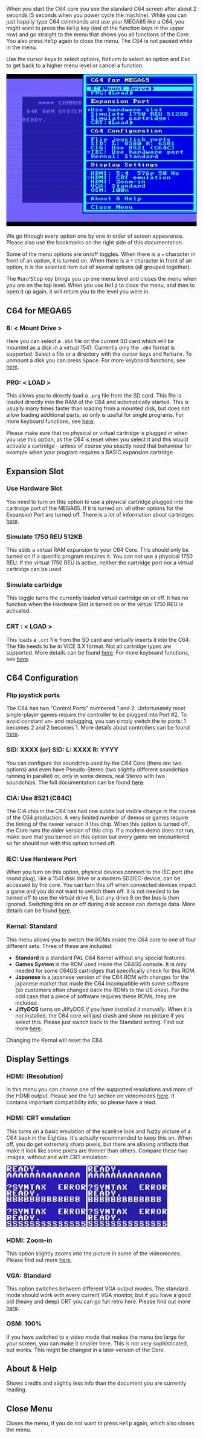 When you start the C64 core you see the standard C64 screen after about 2 seconds (5 seconds when you power cycle the machine). While you can just happily type C64 commands and use your MEGA65 like a C64, you might want to press the <kbd>Help</kbd> key (last of the function keys in the upper row) and go straight to the menu that shows you all functions of the Core. You also press <kbd>Help</kbd> again to close the menu. The C64 is not paused while in the menu.

Use the cursor keys to select options, <kbd>Return</kbd> to select an option and <kbd>Esc</kbd> to get back to a higher menu level or cancel a function.

<img src="c64coremenu.jpg" style="width:576px">

We go through every option one by one in order of screen appearance. Please also use the bookmarks on the right side of this documentation.

Some of the menu options are on/off toggles. When there is a ``=`` character in front of an option, it is turned on. When there is a ``*`` character in front of an option, it is the selected item out of several options (all grouped together).

The <kbd>Run/Stop</kbd> key brings you up one menu level and closes the menu when you are on the top level. When you use <kbd>Help</kbd> to close the menu, and then to open it up again, it will return you to the level you were in.

## C64 for MEGA65
### 8: < Mount Drive >
Here you can select a ``.d64`` file on the current SD card which will be mounted as a disk in a virtual 1541. Currently only the ``.d64`` format is supported. Select a file or a directory with the cursor keys and <kbd>Return</kbd>. To unmount a disk you can press <kbd>Space</kbd>. For more keyboard functions, see [here](working-with-the-file-browser.html).
### PRG: < LOAD >
This allows you to directly load a ``.prg`` file from the SD card. This file is loaded directly into the RAM of the C64 and automatically started. This is usually many times faster than loading from a mounted disk, but does not allow loading additional parts, so only is useful for single programs. For more keyboard functions, see [here](working-with-the-file-browser.html).

Please make sure that no physical or virtual cartridge is plugged in when you use this option, as the C64 is reset when you select it and this would activate a cartridge - unless of course you exactly need that behaviour for example when your program requires a BASIC expansion cartridge.

## Expansion Slot
### Use Hardware Slot
You need to turn on this option to use a physical cartridge plugged into the cartridge port of the MEGA65. If it is turned on, all other options for the Expansion Port are turned off. There is a lot of information about cartridges [here](c64-cartridges.html).
### Simulate 1750 REU 512KB
This adds a virtual RAM expansion to your C64 Core. This should only be turned on if a specific program requires it. You can not use a physical 1750 REU. If the virtual 1750 REU is active, neither the cartridge port nor a virtual cartridge can be used.
### Simulate cartridge
This toggle turns the currently loaded virtual cartridge on or off. It has no function when the Hardware Slot is turned on or the virtual 1750 REU is activated.
### CRT : < LOAD >
This loads a ``.crt`` file from the SD card and virtually inserts it into the C64. The file needs to be in VICE 3.X format. Not all cartridge types are supported. More details can be found [here](c64-cartridges.html). For more keyboard functions, see [here](working-with-the-file-browser.html).
## C64 Configuration 
### Flip joystick ports
The C64 has two "Control Ports" numbered 1 and 2. Unfortunately most single-player games require the controller to be plugged into Port #2. To avoid constant un- and replugging, you can simply switch the to ports: 1 becomes 2 and 2 becomes 1. More details about controllers can be found [here](joysticks-paddles-mice.html).
### SID: XXXX (or) SID: L: XXXX R: YYYY
You can configure the soundchip used by the C64 Core (there are two options) and even have Pseudo-Stereo (two slightly different soundchips running in parallel) or, only in some demos, real Stereo with two soundchips. The full documentation can be found [here](audio-output-and-sid.html).
### CIA: Use 8521 (C64C)
The CIA chip in the C64 has had one subtle but visible change in the course of the C64 production. A very limited number of demos or games require the timing of the newer version if this chip. When this option is turned off, the Core runs the older version of this chip. If a modern demo does not run, make sure that you turned on this option but every game we encountered so far should run with this option turned off.
### IEC: Use Hardware Port
When you turn on this option, physical devices connect to the IEC port (the round plug), like a 1541 disk drive or a modern SD2IEC-device, can be accessed by the core. You can turn this off when connected devices impact a game and you do not want to switch them off. It is not needed to be turned off to use the virtual drive 8, but any drive 8 on the bus is then ignored. Switching this on or off during disk access can damage data. More details can be found [here](working-with-disks-and-drives.html#connecting-an-external-drive).
### Kernal: Standard
This menu allows you to switch the ROMs inside the C64 core to one of four different sets. Three of these are included:
* **Standard** is a standard PAL C64 Kernel without any special features.
* **Games System** is the ROM used inside the C64GS console. It is only needed for some C64GS cartridges that specifically check for this ROM.
* **Japanese** is a japanese version of the C64 ROM with changes for the japanese market that made the C64 incompatible with some software (so customers often changed back the ROMs to the US ones). For the odd case that a piece of software requires these ROMs, they are included.
* **JiffyDOS** turns on JiffyDOS *if you have installed it manually*. When it is not installed, the C64 core will just crash and show no picture if you select this. Please just switch back to the Standard setting. Find out more [here](jiffydos-and-alternative-kernals.html).

Changing the Kernal will reset the C64. 
## Display Settings
### HDMI: (Resolution)
In this menu you can choose one of the supported resolutions and more of the HDMI output. Please see the full section on videomodes [here](hdmi-and-analog-output.html). It contains important compatibility info, so please have a read.
### HDMI: CRT emulation
This turns on a basic emulation of the scanline look and fuzzy picture of a C64 back in the Eighties. It's actually recommended to keep this on. When off, you do get extremely sharp pixels, but there are aliasing artifacts that make it look like some pixels are thinner than others. Compare these two images, without and with CRT emulation:

<img src="nocrt.png"> <img src="withcrt.png">

### HDMI: Zoom-in
This option slightly zooms into the picture in some of the videomodes. Please find out more [here](hdmi-and-analog-output.html).
### VGA: Standard
This option switches between different VGA output modes. The standard mode should work with every current VGA monitor, but if you have a good old (heavy and deep) CRT you can go full retro here. Please find out more [here](hdmi-and-analog-output.html).
### OSM: 100%
If you have switched to a video mode that makes the menu too large for your screen, you can make it smaller here. This is not very sophisticated, but works. This might be changed in a later version of the Core.
## About & Help
Shows credits and slightly less info than the document you are currently reading.
## Close Menu
Closes the menu, if you do not want to press <kbd>Help</KBD> again, which also closes the menu.

